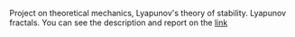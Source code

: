 Project on theoretical mechanics, Lyapunov's theory of stability.
Lyapunov fractals. You can see the description and report on the [link](https://github.com/TheRedHotHabanero/AAL/blob/main/tex/main.pdf)